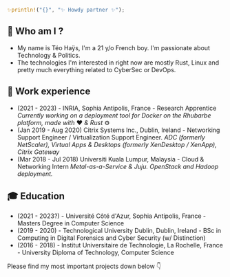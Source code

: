 ```rust
✨println!("{}", "✨ Howdy partner ✨");
```
## 🔎 Who am I ?
- My name is Téo Haÿs, I'm a 21 y/o French boy. I'm passionate about Technology & Politics.
- The technologies I'm interested in right now are mostly Rust, Linux and pretty much everything related to CyberSec or DevOps.

## 👔 Work experience
- (2021 - 2023) - INRIA, Sophia Antipolis, France - Research Apprentice
*Currently working on a deployment tool for Docker on the Rhubarbe platform, made with* ❤️ *& Rust* ⚙️
- (Jan 2019 - Aug 2020) Citrix Systems Inc., Dublin, Ireland - Networking Support Engineer / Virtualization Support Engineer.
*ADC (formerly NetScaler), Virtual Apps & Desktops (formerly XenDesktop / XenApp), Citrix Gateway*
- (Mar 2018 - Jul 2018) Universiti Kuala Lumpur, Malaysia - Cloud & Networking Intern
*Metal-as-a-Service & Juju. OpenStack and Hadoop deployment.*

## 🎓 Education
- (2021 - 2023?) - Université Côté d'Azur, Sophia Antipolis, France - Masters Degree in Computer Science
- (2019 - 2020) - Technological University Dublin, Dublin, Ireland - BSc in Computing in Digital Forensics and Cyber Security (w/ Distinction)
- (2016 - 2018) - Institut Universitaire de Technologie, La Rochelle, France - University Diploma of Technology, Computer Science

Please find my most important projects down below 👇

